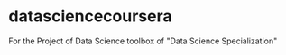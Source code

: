 datasciencecoursera
===================

For the Project of Data Science toolbox of "Data Science Specialization"
